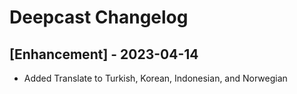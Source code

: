 # Deepcast Changelog

## [Enhancement] - 2023-04-14

- Added Translate to Turkish, Korean, Indonesian, and Norwegian 
